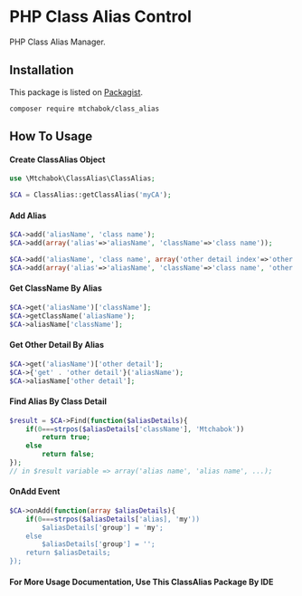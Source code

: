 # PHP Class Alias Control
PHP Class Alias Manager.

Installation
------------
This package is listed on [Packagist](https://packagist.org/packages/mtchabok/class_alias).
```
composer require mtchabok/class_alias
```

How To Usage
------------

#### Create ClassAlias Object ####
```php
use \Mtchabok\ClassAlias\ClassAlias;

$CA = ClassAlias::getClassAlias('myCA');
```

#### Add Alias ####
```php
$CA->add('aliasName', 'class name');
$CA->add(array('alias'=>'aliasName', 'className'=>'class name'));

$CA->add('aliasName', 'class name', array('other detail index'=>'other detail value', ...));
$CA->add(array('alias'=>'aliasName', 'className'=>'class name', 'other detail index'=>'other detail value', ...));
```

#### Get ClassName By Alias ####
```php
$CA->get('aliasName')['className'];
$CA->getClassName('aliasName');
$CA->aliasName['className'];
```

#### Get Other Detail By Alias ####
```php
$CA->get('aliasName')['other detail'];
$CA->{'get' . 'other detail'}('aliasName');
$CA->aliasName['other detail'];
```

#### Find Alias By Class Detail ####
```php
$result = $CA->Find(function($aliasDetails){
    if(0===strpos($aliasDetails['className'], 'Mtchabok'))
        return true;
    else
        return false;
});
// in $result variable => array('alias name', 'alias name', ...);
```

#### OnAdd Event ####
```php
$CA->onAdd(function(array $aliasDetails){
    if(0===strpos($aliasDetails['alias], 'my'))
        $aliasDetails['group'] = 'my';
    else
        $aliasDetails['group'] = '';
    return $aliasDetails;
});
```

#### For More Usage Documentation, Use This ClassAlias Package By IDE ####